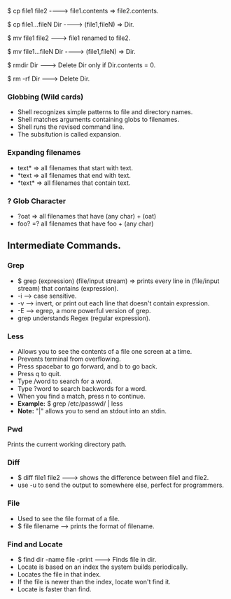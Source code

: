 

<p>$ cp file1 file2 ----> file1.contents => file2.contents.</p>
<p>$ cp file1...fileN Dir ----> (file1,fileN) => Dir.</p>
<p>$ mv file1 file2 ---> file1 renamed to file2.</p>
<p>$ mv file1...fileN Dir ----> (file1,fileN) => Dir.</p>
<p>$ rmdir Dir ---> Delete Dir only if Dir.contents = 0.</p>
<p>$ rm -rf Dir ---> Delete Dir.</p>

<h3>Globbing (Wild cards)</h3>

<ul>
  <li>Shell recognizes simple patterns to file and directory names.</li>
  <li>Shell matches arguments containing globs to filenames.</li>
  <li>Shell runs the revised command line.</li>
  <li>The subsitution is called expansion.</li>
</ul>

<h3>Expanding filenames</h3>

<ul>
  <li>text* => all filenames that start with text.</li>
  <li>*text => all filenames that end with text.</li>
  <li>*text* => all filenames that contain text.</li>
</ul>

<h3> ? Glob Character</h3>

<ul>
  <li>?oat => all filenames that have (any char) + (oat)</li>
  <li>foo? =? all filenames that have foo + (any char)</li>
</ul>
  
  
<h2>Intermediate Commands.</h2>

<h3>Grep</h3>

<ul>
  <li>$ grep (expression) (file/input stream) => prints every line in (file/input stream) that contains (expression).</li>
  <li>-i --> case sensitive.</li>
  <li>-v --> invert, or print out each line that doesn't contain expression.</li>
  <li>-E --> egrep, a more powerful version of grep.</li>
  <li>grep understands Regex (regular expression).</li>
</ul>

<h3>Less</h3>

<ul>
  <li>Allows you to see the contents of a file one screen at a time.</li>
  <li>Prevents terminal from overflowing.</li>
  <li>Press spacebar to go forward, and b to go back.</li>
  <li>Press q to quit.</li>
  <li>Type /word to search for a word.</li>
  <li>Type ?word to search backwords for a word.</li>
  <li>When you find a match, press n to continue.</li>
  <li><b>Example:</b> $ grep /etc/passwd/ | less</li>
  <li><b>Note:</b> "|" allows you to send an stdout into an stdin.</li>
</ul>

<h3>Pwd</h3>

<p>Prints the current working directory path.</p>

<h3>Diff</h3>

<ul>
  <li>$ diff file1 file2 ---> shows the difference between file1 and file2.</li>
  <li>use -u to send the output to somewhere else, perfect for programmers.</li>
</ul>

<h3>File</h3>

<ul>
  <li>Used to see the file format of a file.</li>
  <li>$ file filename --> prints the format of filename.</li>
</ul>

<h3>Find and Locate</h3>

<ul>
  <li>$ find dir -name file -print ---> Finds file in dir.</li>
  <li>Locate is based on an index the system builds periodically.</li>
  <li>Locates the file in that index.</li>
  <li>If the file is newer than the index, locate won't find it.</li>
  <li>Locate is faster than find.</li>
<ul>






